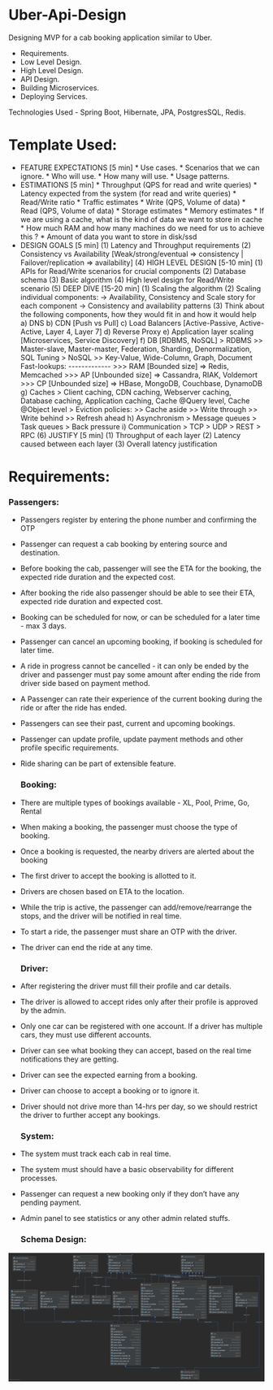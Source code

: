 # Uber-Api-Design
Designing MVP for a cab booking application similar to Uber.

* Requirements.
* Low Level Design.
* High Level Design.
* API Design.
* Building Microservices.
* Deploying Services.

Technologies Used - Spring Boot, Hibernate, JPA, PostgresSQL, Redis.

# Template Used:
- FEATURE EXPECTATIONS [5 min]
        * Use cases.
        * Scenarios that we can ignore.
        * Who will use.
        * How many will use.
        * Usage patterns.
- ESTIMATIONS [5 min]
        * Throughput (QPS for read and write queries)
        * Latency expected from the system (for read and write queries)
        * Read/Write ratio
        * Traffic estimates
                * Write (QPS, Volume of data)
                * Read  (QPS, Volume of data)
        * Storage estimates
        * Memory estimates
                * If we are using a cache, what is the kind of data we want to store in cache
                * How much RAM and how many machines do we need for us to achieve this ?
                * Amount of data you want to store in disk/ssd
- DESIGN GOALS [5 min]
        (1) Latency and Throughput requirements
        (2) Consistency vs Availability  [Weak/strong/eventual => consistency | Failover/replication => availability]
(4) HIGH LEVEL DESIGN [5-10 min]
        (1) APIs for Read/Write scenarios for crucial components
        (2) Database schema
        (3) Basic algorithm
        (4) High level design for Read/Write scenario
(5) DEEP DIVE [15-20 min]
        (1) Scaling the algorithm
        (2) Scaling individual components: 
                -> Availability, Consistency and Scale story for each component
                -> Consistency and availability patterns
        (3) Think about the following components, how they would fit in and how it would help
                a) DNS
                b) CDN [Push vs Pull]
                c) Load Balancers [Active-Passive, Active-Active, Layer 4, Layer 7]
                d) Reverse Proxy
                e) Application layer scaling [Microservices, Service Discovery]
                f) DB [RDBMS, NoSQL]
                        > RDBMS 
                            >> Master-slave, Master-master, Federation, Sharding, Denormalization, SQL Tuning
                        > NoSQL
                            >> Key-Value, Wide-Column, Graph, Document
                                Fast-lookups:
                                -------------
                                    >>> RAM  [Bounded size] => Redis, Memcached
                                    >>> AP [Unbounded size] => Cassandra, RIAK, Voldemort
                                    >>> CP [Unbounded size] => HBase, MongoDB, Couchbase, DynamoDB
                g) Caches
                        > Client caching, CDN caching, Webserver caching, Database caching, Application caching, Cache @Query level, Cache @Object level
                        > Eviction policies:
                                >> Cache aside
                                >> Write through
                                >> Write behind
                                >> Refresh ahead
                h) Asynchronism
                        > Message queues
                        > Task queues
                        > Back pressure
                i) Communication
                        > TCP
                        > UDP
                        > REST
                        > RPC
(6) JUSTIFY [5 min]
	(1) Throughput of each layer
	(2) Latency caused between each layer
	(3) Overall latency justification

# Requirements:

  ### Passengers: 

* Passengers register by entering the phone number and confirming the OTP
* Passenger can request a cab booking by entering source and destination.
* Before booking the cab, passenger will see the ETA for the booking, the expected ride duration and the expected cost.
* After booking the ride also passenger should be able to see their ETA, expected ride duration and expected cost.
* Booking can be scheduled for now, or can be scheduled for a later time - max 3 days.
* Passenger can cancel an upcoming booking, if booking is scheduled for later time.
* A ride in progress cannot be cancelled - it can only be ended by the driver and passenger must pay some amount after ending the ride from driver side based on payment method.
* A Passenger can rate their experience of the current booking during the ride or after the ride has ended.
* Passengers can see their past, current and upcoming bookings.
* Passenger can update profile, update payment methods and other profile specific requirements.
* Ride sharing can be part of extensible feature.

  ### Booking:

* There are multiple types of bookings available - XL, Pool, Prime, Go, Rental
* When making a booking, the passenger must choose the type of booking.
* Once a booking is requested, the nearby drivers are alerted about the booking 
* The first driver to accept the booking is allotted to it.
* Drivers are chosen based on ETA to the location.
* While the trip is active, the passenger can add/remove/rearrange the stops, and the driver will be notified in real time.
* To start a ride, the passenger must share an OTP with the driver.
* The driver can end the ride at any time.

  ### Driver:
* After registering the driver must fill their profile and car details.
* The driver is allowed to accept rides only after their profile is approved by the admin.
* Only one car can be registered with one account. If a driver has multiple cars, they must use different accounts.
* Driver can see what booking they can accept, based on the real time notifications they are getting.
* Driver can see the expected earning from a booking.
* Driver can choose to accept a booking or to ignore it.
* Driver should not drive more than 14-hrs per day, so we should restrict the driver to further accept any bookings.

  ### System:
* The system must track each cab in real time.
* The system must should have a basic observability for different processes.
* Passenger can request a new booking only if they don’t have any pending payment.
* Admin panel to see statistics or any other admin related stuffs.


  ### Schema Design:

![](./uber_uml.png)



